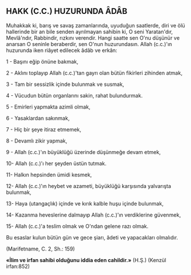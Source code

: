 ## HAKK (C.C.) HUZURUNDA ÂDÂB

Muhakkak ki, barış ve savaş zamanlarında, uyuduğun saatlerde, diri ve ölü hallerinde bir an bile senden ayrılmayan sahibin ki, O seni Yaratan'dır, Mevlâ'ndır, Rabbindir, rızkını verendir. Hangi saatte sen O'nu düşünür ve anar­san O seninle beraberdir, sen O'nun huzurundasın. Allah (c.c.)'ın huzurunda iken riâyet edi­lecek âdâb ve erkân:

1 - Başını eğip önüne bakmak,

2 - Aklını toplayıp Allah (c.c.)'tan gayrı olan bütün fikir­leri zihinden atmak,

3 - Tam bir sessizlik için­de bulunmak ve susmak,

4 - Vücudun bütün organlarını sakin, rahat bulundurmak.

5 - Emir­leri yapmakta azimli olmak,

6 - Yasaklardan sakınmak,

7 - Hiç bir şeye itiraz etmemek,

8 - Devamlı zikir yapmak,

9 - Allah (c.c.)'ın büyüklüğü üzerinde düşünmeğe devam etmek,

10- Allah (c.c.)'ı her şeyden üstün tutmak.

11- Halkın hepsinden ümidi kesmek,

12- Al­lah (c.c.)'ın heybet ve azameti, büyüklüğü kar­şısında yalvarışta bulunmak,

13- Haya (utan­gaçlık) içinde ve kırık kalble huşu içinde bulun­mak,

14- Kazanma heveslerine dalmayıp Al­lah (c.c.)'ın verdiklerine güvenmek,

15- Al­lah (c.c.)'a teslim olmak ve O'ndan gelene razı olmak.

Bu esaslar kulun bütün gün ve gece şiarı, âdeti ve yapacakları olmalıdır.

(Marifetname, C. 2, Sh.: 159)

**«İlim ve irfan sahibi olduğunu iddia eden cahildir.»** (H.Ş.) (Kenzül irfan:852)
